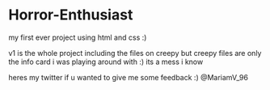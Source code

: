# Horror-Enthusiast
my first ever project using html and css :) 

v1 is the whole project including the files on creepy but creepy files are only the info card i was playing around with :) its a mess i know

heres my twitter if u wanted to give me some feedback :) 
@MariamV_96
